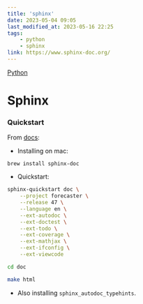 ```yaml
---
title: 'sphinx'
date: 2023-05-04 09:05
last_modified_at: 2023-05-16 22:25
tags:
    - python
    - sphinx
link: https://www.sphinx-doc.org/
---
```


[Python](Python.md)

# Sphinx

### Quickstart

From [docs](https://www.sphinx-doc.org/en/master/usage/installation.html):

-   Installing on mac:

```text
brew install sphinx-doc
```

-   Quickstart:

```bash
sphinx-quickstart doc \
    --project forecaster \
    --release 47 \
    --language en \
    --ext-autodoc \
    --ext-doctest \
    --ext-todo \
    --ext-coverage \
    --ext-mathjax \
    --ext-ifconfig \
    --ext-viewcode

cd doc

make html
```

-   Also installing `sphinx_autodoc_typehints`.
